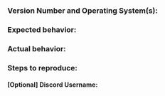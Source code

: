 
### Version Number and Operating System(s):


### Expected behavior:


### Actual behavior:


### Steps to reproduce:


#### [Optional] Discord Username:

